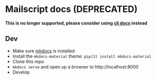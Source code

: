 # Mailscript docs (DEPRECATED)
**This is no longer supported, please consider using [cli docs](https://github.com/mailscript/cli/tree/main/docs) instead** 

## Dev

- Make sure [mkdocs](https://www.mkdocs.org/) is installed
- Install the `mkdocs-material` theme: `pip(3) install mkdocs-material` 
- Clone this repo
- `mkdocs serve` and open up a browser to http://localhost:8000
- Develop
